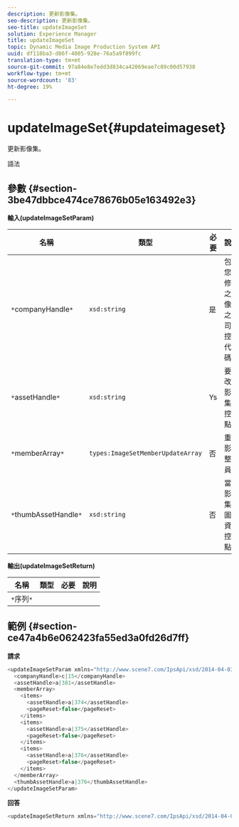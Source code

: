 ```yaml
---
description: 更新影像集。
seo-description: 更新影像集。
seo-title: updateImageSet
solution: Experience Manager
title: updateImageSet
topic: Dynamic Media Image Production System API
uuid: df118ba3-d86f-4005-928e-76a5a9f899fc
translation-type: tm+mt
source-git-commit: 97a84e8e7edd3d834ca42069eae7c09c00d57938
workflow-type: tm+mt
source-wordcount: '83'
ht-degree: 19%

---
```



# updateImageSet{#updateimageset}

更新影像集。

語法

## 參數 {#section-3be47dbbce474ce78676b05e163492e3}

**輸入(updateImageSetParam)**

| 名稱 | 類型 | 必要 | 說明 |
|---|---|---|---|
| `*`companyHandle`*` | `xsd:string` | 是 | 包含您要修改之影像集之公司的控制代碼。 |
| `*`assetHandle`*` | `xsd:string` | Ys | 要修改的影像集的控點。 |
| `*`memberArray`*` | `types:ImageSetMemberUpdateArray` | 否 | 重設影像整合員。 |
| `*`thumbAssetHandle`*` | `xsd:string` | 否 | 當做影像集縮圖的資產控點。 |

**輸出(updateImageSetReturn)**

| 名稱 | 類型 | 必要 | 說明 |
|---|---|---|---|
| `*`序列`*` |  |  |  |

## 範例 {#section-ce47a4b6e062423fa55ed3a0fd26d7ff}

**請求**

```java
<updateImageSetParam xmlns="http://www.scene7.com/IpsApi/xsd/2014-04-03"> 
  <companyHandle>c|15</companyHandle> 
  <assetHandle>a|381</assetHandle> 
  <memberArray> 
    <items> 
      <assetHandle>a|374</assetHandle> 
      <pageReset>false</pageReset> 
    </items> 
    <items> 
      <assetHandle>a|375</assetHandle> 
      <pageReset>false</pageReset> 
    </items> 
    <items> 
      <assetHandle>a|376</assetHandle> 
      <pageReset>false</pageReset> 
    </items> 
  </memberArray> 
  <thumbAssetHandle>a|376</thumbAssetHandle> 
</updateImageSetParam>
```

**回答**

```java
<updateImageSetReturn xmlns="http://www.scene7.com/IpsApi/xsd/2014-04-03"/>
```

